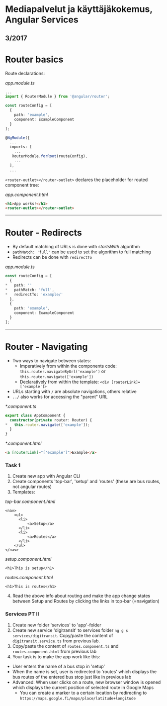 # Mediapalvelut ja käyttäjäkokemus, Angular Services


## 3/2017

# Router basics

Route declarations:

_app.module.ts_
```typescript
...
import { RouterModule } from '@angular/router';

const routeConfig = [
  {
    path: 'example',
    component: ExampleComponent
  }
];

@NgModule({
  ...
  imports: [
    ...
   RouterModule.forRoot(routeConfig),
    ...
  ],
  ...
```

`<router-outlet></router-outlet>` declares the placeholder for routed component tree:

_app.component.html_

```html
<h1>App works!</h1>
<router-outlet></router-outlet>
```

---

# Router - Redirects
- By default matching of URLs is done with _startsWith_ algorithm
- `pathMatch: 'full'` can be used to set the algorithm to full matching
- Redirects can be done with `redirectTo`

_app.module.ts_
```typescript
const routeConfig = [
  {
*   path: ''
*   pathMatch: 'full',
*   redirectTo: 'example/'
  },
  {
    path: 'example',
    component: ExampleComponent
  }
];
```
---

# Router - Navigating
- Two ways to navigate between states:
    - Imperatively from within the components code: `this.router.navigateByUrl('example')` or `this.router.navigate(['example'])`
    - Declaratively from within the template: `<div [routerLink]=['example']>`
- URLs starting with `/` are absolute navigations, others relative
- `../` also works for accessing the "parent" URL

_*.component.ts_
```typescript
export class AppComponent {
  constructor(private router: Router) {
*   this.router.navigate(['example']);
  }
}
```

_*.component.html_
```html
<a [routerLink]="['example']">Example</a>
```

### Task 1
1. Create new app with Angular CLI
2. Create components 'top-bar', 'setup' and 'routes' (these are bus routes, not angular routes)
3. Templates:

_top-bar.component.html_
 ```
 <nav>
     <ul>
       <li>
           <a>Setup</a>
       </li>
       <li>
           <a>Routes</a>
       </li>
     </ul>
 </nav>
 ```
 _setup.component.html_
 ```
 <h1>This is setup</h1>
 ```
  _routes.component.html_
  ```
  <h1>This is routes</h1>
  ```
4. Read the above info about routing and make the app change states between Setup and Routes by clicking the links in top-bar (=navigation)
 
### Services PT II

1. Create new folder 'services' to 'app'-folder
2. Create new service 'digitransit' to services folder `ng g s services/digitransit`. Copy/paste the content of `digitransit.service.ts` from previous lab.
3. Copy/paste the content of `routes.component.ts` and `routes.component.html` from previous lab
4. Your task is to make the app work like this:
  - User enters the name of a bus stop in 'setup'
  - When the name is set, user is redirected to 'routes' which displays the bus routes of the entered bus stop just like in previous lab
  - Advanced: When user clicks on a route, new browser window is opened which displays the current position of selected route in Google Maps
    - You can create a marker to a certain location by redirecting to `https://maps.google.fi/maps/place/latitude+longitude`
